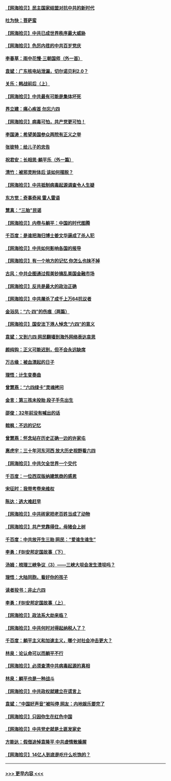 #### [【网海拾贝】民主国家结盟对抗中共的新时代](../pages/nsc993/n13031717.md?t=06190352) 
#### [吐为快：菩萨蛮](../pages/nsc993/n13030033.md?t=06190352) 
#### [【网海拾贝】中共已成世界秩序最大威胁](../pages/nsc993/n13028138.md?t=06190352) 
#### [【网海拾贝】色厉内荏的中共百岁党庆](../pages/nsc993/n13025582.md?t=06190352) 
#### [李春草：雨中花慢‧三朝国师（外一首）](../pages/nsc993/n13025567.md?t=06190352) 
#### [袁斌：广东核电站泄漏，切尔诺贝利2.0？](../pages/nsc993/n13025475.md?t=06190352) 
#### [关乐：韩战前后（上）](../pages/nsc993/n13025387.md?t=06190352) 
#### [【网海拾贝】中共最有可能是集体坏死](../pages/nsc993/n13023101.md?t=06190352) 
#### [界立建：痛心疾首 勿忘六四](../pages/nsc993/n13022339.md?t=06190352) 
#### [【网海拾贝】病毒可怕，共产党更可怕！](../pages/nsc993/n13020728.md?t=06190352) 
#### [李国涛：希望美国参众两院有正义之举](../pages/nsc993/n13020674.md?t=06190352) 
#### [张彼特：给儿子的忠告](../pages/nsc993/n13018934.md?t=06190352) 
#### [祝君安：长相思‧躺平乐（外一篇）](../pages/nsc993/n13018923.md?t=06190352) 
#### [清竹：被邪灵附体后 该如何摆脱？](../pages/nsc993/n13018877.md?t=06190352) 
#### [【网海拾贝】中共抵制病毒起源调查令人生疑](../pages/nsc993/n13017785.md?t=06190352) 
#### [东方觉：奇事奇闻 雷人雷语](../pages/nsc993/n13017577.md?t=06190352) 
#### [慧真：“三胎”民谣](../pages/nsc993/n13017394.md?t=06190352) 
#### [【网海拾贝】内卷与躺平：中国的时代图腾](../pages/nsc993/n13016128.md?t=06190352) 
#### [千百度：是谁把海归博士姜文华逼成了杀人犯](../pages/nsc993/n13015218.md?t=06190352) 
#### [【网海拾贝】中共如何影响各国的报导](../pages/nsc993/n13012599.md?t=06190352) 
#### [【网海拾贝】有一个地方的记忆 你怎么也抹不掉](../pages/nsc993/n13009802.md?t=06190352) 
#### [古风：中共企图通过假美钞搞乱美国金融市场](../pages/nsc993/n13009626.md?t=06190352) 
#### [【网海拾贝】反共是最大的政治正确](../pages/nsc993/n13007051.md?t=06190352) 
#### [【网海拾贝】中共屠杀了成千上万64抗议者](../pages/nsc993/n13002713.md?t=06190352) 
#### [金浴凤：“六·四”的伤痕（两篇）](../pages/nsc993/n13001719.md?t=06190352) 
#### [【网海拾贝】国安法下港人悼念“六四”的意义](../pages/nsc993/n13001039.md?t=06190352) 
#### [袁斌：又到六四 网民翻墙到海外网络表达哀思](../pages/nsc993/n13000995.md?t=06190352) 
#### [颜纯钩：正义可能迟到，但不会永远缺席](../pages/nsc993/n13000920.md?t=06190352) 
#### [万古缘：被血漂起的日子](../pages/nsc993/n13000914.md?t=06190352) 
#### [理悟：计生变奏曲](../pages/nsc993/n13000414.md?t=06190352) 
#### [曾慧燕：“六四绿卡”灵魂拷问](../pages/nsc993/n13000277.md?t=06190352) 
#### [金言：第三孩未投胎 段子手先出生](../pages/nsc993/n13000215.md?t=06190352) 
#### [邵俊：32年前没有喊出的话](../pages/nsc993/n13000181.md?t=06190352) 
#### [戟枫：不远的记忆](../pages/nsc993/n13000121.md?t=06190352) 
#### [曾慧燕：怀念站在历史正确一边的许家屯](../pages/nsc993/n13000073.md?t=06190352) 
#### [惠虎宇：三十年河东河西 放大历史视野看六四](../pages/nsc993/n13000018.md?t=06190352) 
#### [【网海拾贝】中共欠全世界一个交代](../pages/nsc993/n12998706.md?t=06190352) 
#### [千百度：一位西双版纳建筑商的感恩](../pages/nsc993/n12998487.md?t=06190352) 
#### [宋征时：我带考卷来维权](../pages/nsc993/n12994088.md?t=06190352) 
#### [陈达：逃大难赶早](../pages/nsc993/n12993569.md?t=06190352) 
#### [【网海拾贝】中共砖家把老百姓当成了动物](../pages/nsc993/n12993483.md?t=06190352) 
#### [【网海拾贝】共产党靠得住，母猪会上树](../pages/nsc993/n12990730.md?t=06190352) 
#### [千百度：中共放开生三胎 网民：“爱谁生谁生”](../pages/nsc993/n12990644.md?t=06190352) 
#### [李勇：FBI安邦定国故事（下）](../pages/nsc993/n12987854.md?t=06190352) 
#### [汤姆：梳理三峡争议（3）——三峡大坝会发生溃坝吗？](../pages/nsc993/n12989806.md?t=06190352) 
#### [理悟：大陆同胞，看好你的孩子](../pages/nsc993/n12989778.md?t=06190352) 
#### [读者投书：非止六四](../pages/nsc993/n12989673.md?t=06190352) 
#### [李勇：FBI安邦定国故事（上）](../pages/nsc993/n12987749.md?t=06190352) 
#### [【网海拾贝】政法系大劫来临？](../pages/nsc993/n12987596.md?t=06190352) 
#### [【网海拾贝】中共何时对得起纳税人了？](../pages/nsc993/n12985578.md?t=06190352) 
#### [千百度：躺平主义和加速主义，哪个对社会冲击更大？](../pages/nsc993/n12985512.md?t=06190352) 
#### [林泉：论认命可以而躺平不行](../pages/nsc993/n12985505.md?t=06190352) 
#### [【网海拾贝】必须查清中共病毒起源的真相](../pages/nsc993/n12984276.md?t=06190352) 
#### [林泉：躺平也是一种战斗](../pages/nsc993/n12984194.md?t=06190352) 
#### [【网海拾贝】中共政权就建立在谎言上](../pages/nsc993/n12981880.md?t=06190352) 
#### [袁斌：“中国好声音”被叫停 网友：内地娱乐要完了](../pages/nsc993/n12981826.md?t=06190352) 
#### [【网海拾贝】只因你生在红色中国](../pages/nsc993/n12979096.md?t=06190352) 
#### [【网海拾贝】中共党史就是土匪发家史](../pages/nsc993/n12976478.md?t=06190352) 
#### [方能达：假借追悼袁隆平 中共虚情散臊腥](../pages/nsc993/n12976396.md?t=06190352) 
#### [【网海拾贝】14亿人到底是吃什么吃饱的？](../pages/nsc993/n12974125.md?t=06190352) 

----
#### [ >>> 更早内容 <<< ](../indexes/nsc993-earlier.md)
